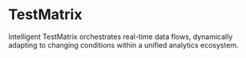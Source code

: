 # TestMatrix
Intelligent TestMatrix orchestrates real-time data flows, dynamically adapting to changing conditions within a unified analytics ecosystem.
